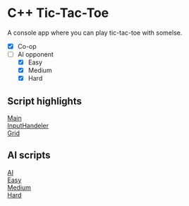 # C++ Tic-Tac-Toe
A console app where you can play tic-tac-toe with somelse.<br>

- [x] Co-op
- [ ] AI opponent
  - [x] Easy
  - [x] Medium
  - [X] Hard

## Script highlights
[Main](TicTacToe/TicTacToe.cpp)<br>
[InputHandeler](TicTacToe/InputHandeler.cpp)<br>
[Grid](TicTacToe/Grid.cpp)

## AI scripts
[AI](TicTacToe/AI.cpp)<br>
[Easy](TicTacToe/EasyAI.cpp)<br>
[Medium](TicTacToe/MediumAI.cpp)<br>
[Hard](TicTacToe/HardAI.cpp)
